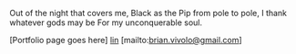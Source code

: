 

Out of the night that covers me,
Black as the Pip from pole to pole,
I thank whatever gods may be
For my unconquerable soul.


[Portfolio page goes here]
[lin](https://www.linkedin.com/in/brianvivolo/)
[mailto:brian.vivolo@gmail.com]
